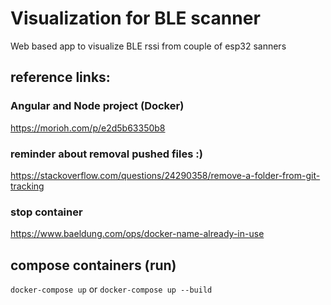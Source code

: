 # Visualization for BLE scanner
Web based app to visualize BLE rssi from couple of esp32 sanners


## reference links:
### Angular and Node project (Docker)
https://morioh.com/p/e2d5b63350b8


### reminder about removal pushed files :)
https://stackoverflow.com/questions/24290358/remove-a-folder-from-git-tracking


### stop container 
https://www.baeldung.com/ops/docker-name-already-in-use

## compose containers (run)
`docker-compose up`
or 
``docker-compose up --build``
